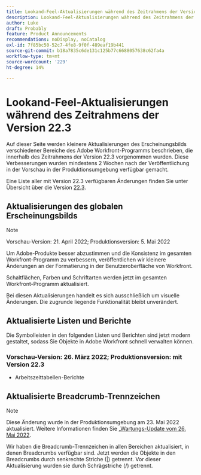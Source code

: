 ```yaml
---
title: Lookand-Feel-Aktualisierungen während des Zeitrahmens der Version 22.3
description: Lookand-Feel-Aktualisierungen während des Zeitrahmens der Version 22.3
author: Luke
draft: Probably
feature: Product Announcements
recommendations: noDisplay, noCatalog
exl-id: 7f85bc50-52c7-4fe8-9f0f-489eaf19b441
source-git-commit: b18a7835c6de131c125b77c6688057638c62fa4a
workflow-type: tm+mt
source-wordcount: '229'
ht-degree: 14%

---
```


# Lookand-Feel-Aktualisierungen während des Zeitrahmens der Version 22.3

Auf dieser Seite werden kleinere Aktualisierungen des Erscheinungsbilds verschiedener Bereiche des Adobe Workfront-Programms beschrieben, die innerhalb des Zeitrahmens der Version 22.3 vorgenommen wurden. Diese Verbesserungen wurden mindestens 2 Wochen nach der Veröffentlichung in der Vorschau in der Produktionsumgebung verfügbar gemacht.

Eine Liste aller mit Version 22.3 verfügbaren Änderungen finden Sie unter Übersicht über die Version [22.3](../../../product-announcements/product-releases/22.3-release-activity/22-3-release-overview.md).

## Aktualisierungen des globalen Erscheinungsbilds

>[!NOTE]
>
>Vorschau-Version: 21. April 2022; Produktionsversion: 5. Mai 2022

Um Adobe-Produkte besser abzustimmen und die Konsistenz im gesamten Workfront-Programm zu verbessern, veröffentlichen wir kleinere Änderungen an der Formatierung in der Benutzeroberfläche von Workfront.

Schaltflächen, Farben und Schriftarten werden jetzt im gesamten Workfront-Programm aktualisiert.

Bei diesen Aktualisierungen handelt es sich ausschließlich um visuelle Änderungen. Die zugrunde liegende Funktionalität bleibt unverändert.

## Aktualisierte Listen und Berichte

Die Symbolleisten in den folgenden Listen und Berichten sind jetzt modern gestaltet, sodass Sie Objekte in Adobe Workfront schnell verwalten können.

### Vorschau-Version: 26. März 2022; Produktionsversion: mit Version 22.3

* Arbeitszeittabellen-Berichte

## Aktualisierte Breadcrumb-Trennzeichen

>[!NOTE]
>
>Diese Änderung wurde in der Produktionsumgebung am 23. Mai 2022 aktualisiert. Weitere Informationen finden Sie [&#x200B; „Wartungs-Update vom 26. Mai 2022](https://experienceleague.adobe.com/de/docs/workfront/using/home).

Wir haben die Breadcrumb-Trennzeichen in allen Bereichen aktualisiert, in denen Breadcrumbs verfügbar sind. Jetzt werden die Objekte in den Breadcrumbs durch senkrechte Striche (|) getrennt. Vor dieser Aktualisierung wurden sie durch Schrägstriche (/) getrennt.
